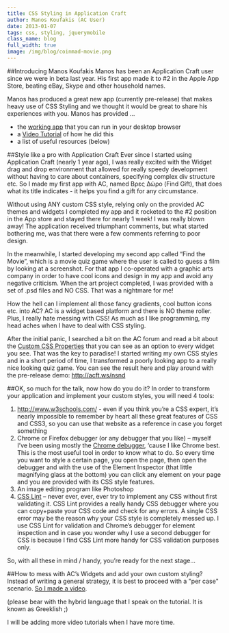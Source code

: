 ```yaml
---
title: CSS Styling in Application Craft
author: Manos Koufakis (AC User)
date: 2013-01-07
tags: css, styling, jquerymobile
class_name: blog
full_width: true
image: /img/blog/coinmad-movie.png
---
```


##Introducing Manos Koufakis
Manos has been an Application Craft user since we were in beta last year. His first app made it to #2 in the Apple App Store, beating eBay, Skype and other household names.

Manos has produced a great new app (currently pre-release) that makes heavy use of CSS Styling and we thought it would be great to share his experiences with you. Manos has provided ...

 - the [working app](http://acft.ws/nsnd) that you can run in your desktop browser
 - a <a href="http://www.youtube.com/v/9bJSG-ETZvs?autoplay=1&hd=1&fs=1&showsearch=0&rel=0&" class="fancybox fancybox.iframe"> Video Tutorial</a> of how he did this
 - a list of useful resources (below)


##Style like a pro with Application Craft
Ever since I started using Application Craft (nearly 1 year ago), I was really excited with the Widget drag and drop environment that allowed for really speedy development without having to care about containers, specifying complex div structure etc. So I made my first app with AC, named Βρες Δώρο (Find Gift), that does what its title indicates - it helps you find a gift for any circumstance.

Without using ANY custom CSS style, relying only on the provided AC themes and widgets I completed my app and it rocketed to the #2 position in the App store and stayed there for nearly 1 week! I was really blown away! The application received triumphant comments, but what  started bothering me, was that there were a few comments referring to poor design.

In the meanwhile, I started developing my second app called “Find the Movie”, which is a movie quiz game where the user is called to guess a film by looking at a screenshot. For that app I co-operated with a graphic arts company in order to have cool icons and design in my app and avoid any negative criticism. When the art project completed, I was provided with a set of .psd files and NO CSS. That was a nightmare for me!

How the hell can I implement all those fancy gradients, cool button icons etc. into AC? AC is a widget based platform and there is NO theme roller. Plus, I really hate messing with CSS! As much as I like programming, my head aches when I have to deal with CSS styling.

After the initial panic, I searched a bit on the AC forum and read a bit about the [Custom CSS Properties](https://getsatisfaction.com/application_craft/topics/application_craft_custom_css_classes_how_do_i_reference_these_with_a_url) that you can see as an option to every widget you see.
That was the key to paradise!  I started writing my own CSS styles and in a short period of time, I transformed a poorly looking app to a really nice looking quiz game. You can see the result here and play around with the pre-release demo:
http://acft.ws/nsnd

##OK, so much for the talk, now how do you do it?
In order to transform your application and implement your custom styles, you will need 4 tools:

1.  http://www.w3schools.com/ - even if you think you’re a CSS expert, it’s nearly impossible to remember by heart all these great features of CSS and CSS3, so you can use that website as a reference in case you forget something
2.  Chrome or Firefox debugger (or any debugger that you like) – myself I’ve been using mostly the [Chrome debugger](http://developer.chrome.com/extensions/debugger.html), ‘cause I like Chrome best. This is the most useful tool in order to know what to do. So every time you want to style a certain page, you open the page, then open the debugger and with the use of the Element Inspector (that little magnifying glass at the bottom) you can click any element on your page and you are provided with its  CSS style features.
3.  An image editing program like Photoshop
4.  [CSS Lint](http://csslint.net/) – never ever, ever, ever try to implement any CSS without first validating it. CSS Lint provides a really handy CSS debugger where you can copy+paste your CSS code and check for any errors. A single CSS error may be the reason why your CSS style is completely messed up. I use CSS Lint for validation and Chrome’s debugger for element inspection and in case you wonder why I use a second debugger for CSS is because I find CSS Lint more handy for CSS validation purposes  only.

So, with all these in mind / handy, you’re ready for the next stage...


##How to mess with AC’s Widgets and add your own custom styling?
Instead of writing a general strategy, it is best to proceed with a "per case" scenario. <a href="http://www.youtube.com/v/9bJSG-ETZvs?autoplay=1&hd=1&fs=1&showsearch=0&rel=0&" class="fancybox fancybox.iframe"> So I made a video</a>.

(please bear with the hybrid language that I speak on the tutorial. It is known as Greeklish ;)

I will be adding more video tutorials when I have more time.


